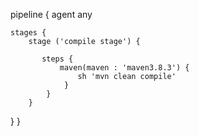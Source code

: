 pipeline {
    agent any

    stages {
        stage ('compile stage') {
        
           steps {
               maven(maven : 'maven3.8.3') {
                   sh 'mvn clean compile'
                }
            }
        }
  }
}
